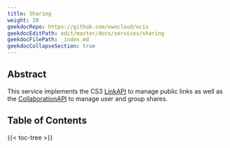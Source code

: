 ```yaml
---
title: Sharing
weight: 20
geekdocRepo: https://github.com/owncloud/ocis
geekdocEditPath: edit/master/docs/services/sharing
geekdocFilePath: _index.md
geekdocCollapseSection: true
---
```


## Abstract

This service implements the CS3 [LinkAPI](https://cs3org.github.io/cs3apis/#cs3.sharing.link.v1beta1.LinkAPI) to manage public links as well as the [CollaborationAPI](https://cs3org.github.io/cs3apis/#cs3.sharing.collaboration.v1beta1.CollaborationAPI) to manage user and group shares.

## Table of Contents

{{< toc-tree >}}
